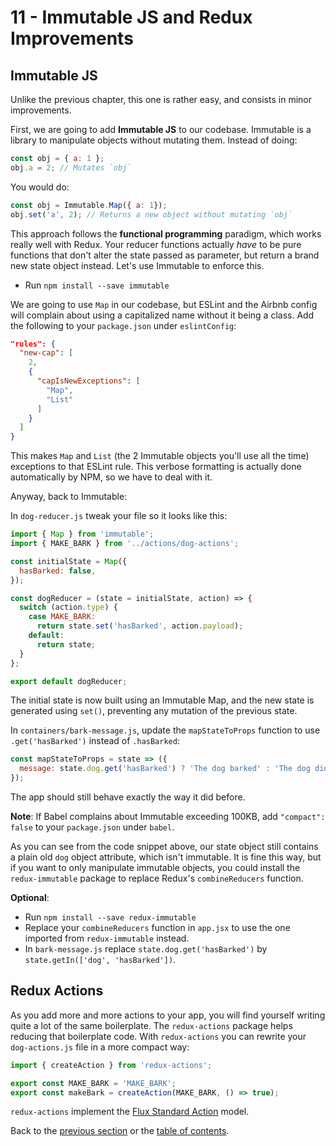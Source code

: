 # 11 - Immutable JS and Redux Improvements

## Immutable JS

Unlike the previous chapter, this one is rather easy, and consists in minor improvements.

First, we are going to add **Immutable JS** to our codebase. Immutable is a library to manipulate objects without mutating them. Instead of doing:

```javascript
const obj = { a: 1 };
obj.a = 2; // Mutates `obj`
```
You would do:
```javascript
const obj = Immutable.Map({ a: 1});
obj.set('a', 2); // Returns a new object without mutating `obj`
```

This approach follows the **functional programming** paradigm, which works really well with Redux. Your reducer functions actually *have* to be pure functions that don't alter the state passed as parameter, but return a brand new state object instead. Let's use Immutable to enforce this.

- Run `npm install --save immutable`

We are going to use `Map` in our codebase, but ESLint and the Airbnb config will complain about using a capitalized name without it being a class. Add the following to your `package.json` under `eslintConfig`:

```json
"rules": {
  "new-cap": [
    2,
    {
      "capIsNewExceptions": [
        "Map",
        "List"
      ]
    }
  ]
}
```
This makes `Map` and `List` (the 2 Immutable objects you'll use all the time) exceptions to that ESLint rule. This verbose formatting is actually done automatically by NPM, so we have to deal with it.

Anyway, back to Immutable:

In `dog-reducer.js` tweak your file so it looks like this:

```javascript
import { Map } from 'immutable';
import { MAKE_BARK } from '../actions/dog-actions';

const initialState = Map({
  hasBarked: false,
});

const dogReducer = (state = initialState, action) => {
  switch (action.type) {
    case MAKE_BARK:
      return state.set('hasBarked', action.payload);
    default:
      return state;
  }
};

export default dogReducer;
```

The initial state is now built using an Immutable Map, and the new state is generated using `set()`, preventing any mutation of the previous state.

In `containers/bark-message.js`, update the `mapStateToProps` function to use `.get('hasBarked')` instead of `.hasBarked`:

```javascript
const mapStateToProps = state => ({
  message: state.dog.get('hasBarked') ? 'The dog barked' : 'The dog did not bark',
});
```

The app should still behave exactly the way it did before.

**Note**: If Babel complains about Immutable exceeding 100KB, add `"compact": false` to your `package.json` under `babel`.

As you can see from the code snippet above, our state object still contains a plain old `dog` object attribute, which isn't immutable. It is fine this way, but if you want to only manipulate immutable objects, you could install the `redux-immutable` package to replace Redux's `combineReducers` function.

**Optional**:
- Run `npm install --save redux-immutable`
- Replace your `combineReducers` function in `app.jsx` to use the one imported from `redux-immutable` instead.
- In `bark-message.js` replace `state.dog.get('hasBarked')` by `state.getIn(['dog', 'hasBarked'])`.

## Redux Actions

As you add more and more actions to your app, you will find yourself writing quite a lot of the same boilerplate. The `redux-actions` package helps reducing that boilerplate code. With `redux-actions` you can rewrite your `dog-actions.js` file in a more compact way:

```javascript
import { createAction } from 'redux-actions';

export const MAKE_BARK = 'MAKE_BARK';
export const makeBark = createAction(MAKE_BARK, () => true);
```

`redux-actions` implement the [Flux Standard Action](https://github.com/acdlite/flux-standard-action) model.

Back to the [previous section](/10-redux) or the [table of contents](https://github.com/verekia/modern-js-stack-training).
